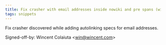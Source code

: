 ```yaml
---
title: Fix crasher with email addresses inside nowiki and pre spans (wikitext, 47c718c)
tags: snippets
---
```


Fix crasher discovered while adding autolinking specs for email addresses.

Signed-off-by: Wincent Colaiuta &lt;win@wincent.com&gt;
